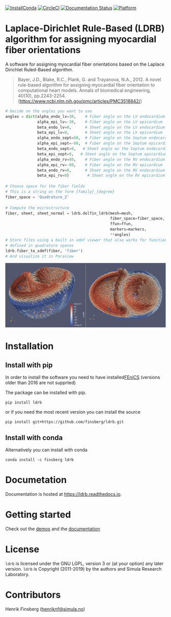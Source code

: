 [![InstallConda](https://anaconda.org/finsberg/ldrb/badges/installer/conda.svg)](https://anaconda.org/finsberg/ldrb)
[![CircleCI](https://circleci.com/gh/finsberg/ldrb.svg?style=shield)](https://circleci.com/gh/finsberg/ldrb)
[![Documentation Status](https://readthedocs.org/projects/ldrb/badge/?version=latest)](https://ldrb.readthedocs.io/en/latest/?badge=latest)
[![Platform](https://anaconda.org/finsberg/ldrb/badges/platforms.svg)](https://anaconda.org/finsberg/ldrb)

# Laplace-Dirichlet Rule-Based (LDRB) algorithm for assigning myocardial fiber orientations


A software for assigning myocardial fiber orientations based on the Laplace Dirichlet Ruled-Based algorithm.

> Bayer, J.D., Blake, R.C., Plank, G. and Trayanova, N.A., 2012.
> A novel rule-based algorithm for assigning myocardial fiber orientation
>to computational heart models. Annals of biomedical engineering, 40(10),
pp.2243-2254.(https://www.ncbi.nlm.nih.gov/pmc/articles/PMC3518842/)

```python
# Decide on the angles you want to use
angles = dict(alpha_endo_lv=30,    # Fiber angle on the LV endocardium
              alpha_epi_lv=-30,    # Fiber angle on the LV epicardium
              beta_endo_lv=0,      # Sheet angle on the LV endocardium
              beta_epi_lv=0,       # Sheet angle on the LV epicardium
              alpha_endo_sept=60,  # Fiber angle on the Septum endocardium
              alpha_epi_sept=-60,  # Fiber angle on the Septum epicardium
              beta_endo_sept=0,   # Sheet angle on the Septum endocardium
              beta_epi_sept=0,   # Sheet angle on the Septum epicardium
              alpha_endo_rv=80,    # Fiber angle on the RV endocardium
              alpha_epi_rv=-80,    # Fiber angle on the RV epicardium
              beta_endo_rv=0,      # Sheet angle on the RV endocardium
              beta_epi_rv=0)        # Sheet angle on the RV epicardium

# Choose space for the fiber fields
# This is a string on the form {family}_{degree}
fiber_space = 'Quadrature_2'

# Compute the microstructure
fiber, sheet, sheet_normal = ldrb.dolfin_ldrb(mesh=mesh,
                                              fiber_space=fiber_space,
                                              ffun=ffun,
                                              markers=markers,
                                              **angles)
# Store files using a built in xdmf viewer that also works for functions
# defined in quadrature spaces
ldrb.fiber_to_xdmf(fiber, 'fiber')
# And visualize it in Paraview
```

![](docs/source/_static/figures/biv_fiber.png)

# Installation

## Install with pip
In order to install the software you need to have
installed[FEniCS](https://fenicsproject.org) (versions older than 2016
are not supprted)

The package can be installed with pip.
```
pip install ldrb
```
or if you need the most recent version you can install the source
```
pip install git+https://github.com/finsberg/ldrb.git
```

## Install with conda
Alternatively you can install with conda

```shell
conda install -c finsberg ldrb
```

# Documetation
Documentation is hosted at https://ldrb.readthedocs.io.

# Getting started
Check out the [demos](demos) and the [documentation](https://ldrb.readthedocs.io)

# License
`ldrb` is licensed under the GNU LGPL, version 3 or (at your option) any later version.
`ldrb` is Copyright (2011-2019) by the authors and Simula Research Laboratory.

# Contributors
Henrik Finsberg (henriknf@simula.no)
